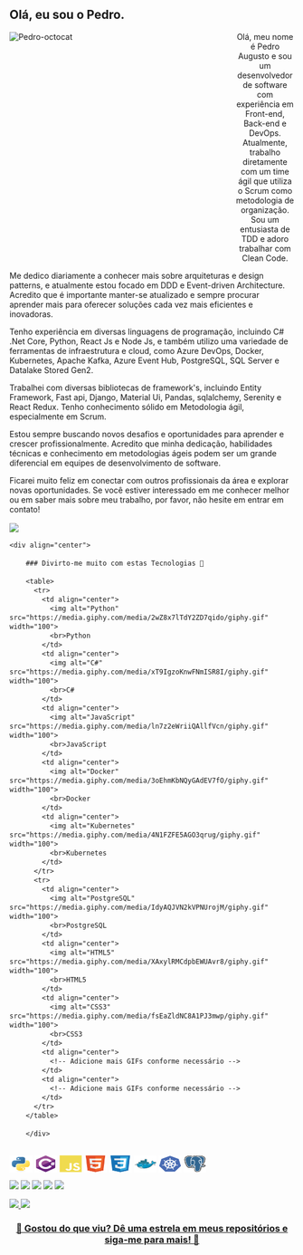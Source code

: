 ## Olá, eu sou o Pedro.
<div>
  <img align="left" alt="Pedro-octocat" height="400" width="400" src="https://octocat-generator-assets.githubusercontent.com/my-octocat-1631572653803.png"> 
  <p align="center">
    Olá, meu nome é Pedro Augusto e sou um desenvolvedor de software com experiência em Front-end, Back-end e DevOps. Atualmente, trabalho diretamente com um time ágil que utiliza o Scrum como metodologia de organização. Sou um entusiasta de TDD e adoro trabalhar com Clean Code.
  
  Me dedico diariamente a conhecer mais sobre arquiteturas e design patterns, e atualmente estou focado em DDD e Event-driven Architecture. Acredito que é importante manter-se atualizado e sempre procurar aprender mais para oferecer soluções cada vez mais eficientes e inovadoras.
  
  Tenho experiência em diversas linguagens de programação, incluindo C# .Net Core, Python, React Js e Node Js, e também utilizo uma variedade de ferramentas de infraestrutura e cloud, como Azure DevOps, Docker, Kubernetes, Apache Kafka, Azure Event Hub, PostgreSQL, SQL Server e Datalake Stored Gen2.
  
  Trabalhei com diversas bibliotecas de framework's, incluindo Entity Framework, Fast api, Django, Material Ui, Pandas, sqlalchemy, Serenity e React Redux. Tenho conhecimento sólido em Metodologia ágil, especialmente em Scrum.
  
  Estou sempre buscando novos desafios e oportunidades para aprender e crescer profissionalmente. Acredito que minha dedicação, habilidades técnicas e conhecimento em metodologias ágeis podem ser um grande diferencial em equipes de desenvolvimento de software.
  
  Ficarei muito feliz em conectar com outros profissionais da área e explorar novas oportunidades. Se você estiver interessado em me conhecer melhor ou em saber mais sobre meu trabalho, por favor, não hesite em entrar em contato!

  <!-- Adicionando um GIF de codificação -->
  <img align="center" src="https://media.giphy.com/media/13HgwGsXF0aiGY/giphy.gif" width="300">
  </p>

    <div align="center">

        ### Divirto-me muito com estas Tecnologias 🔧
        
        <table>
          <tr>
            <td align="center">
              <img alt="Python" src="https://media.giphy.com/media/2wZ8x7lTdY2ZD7qido/giphy.gif" width="100">
              <br>Python
            </td>
            <td align="center">
              <img alt="C#" src="https://media.giphy.com/media/xT9IgzoKnwFNmISR8I/giphy.gif" width="100">
              <br>C#
            </td>
            <td align="center">
              <img alt="JavaScript" src="https://media.giphy.com/media/ln7z2eWriiQAllfVcn/giphy.gif" width="100">
              <br>JavaScript
            </td>
            <td align="center">
              <img alt="Docker" src="https://media.giphy.com/media/3oEhmKbNQyGAdEV7fO/giphy.gif" width="100">
              <br>Docker
            </td>
            <td align="center">
              <img alt="Kubernetes" src="https://media.giphy.com/media/4N1FZFE5AGO3qrug/giphy.gif" width="100">
              <br>Kubernetes
            </td>
          </tr>
          <tr>
            <td align="center">
              <img alt="PostgreSQL" src="https://media.giphy.com/media/IdyAQJVN2kVPNUrojM/giphy.gif" width="100">
              <br>PostgreSQL
            </td>
            <td align="center">
              <img alt="HTML5" src="https://media.giphy.com/media/XAxylRMCdpbEWUAvr8/giphy.gif" width="100">
              <br>HTML5
            </td>
            <td align="center">
              <img alt="CSS3" src="https://media.giphy.com/media/fsEaZldNC8A1PJ3mwp/giphy.gif" width="100">
              <br>CSS3
            </td>
            <td align="center">
              <!-- Adicione mais GIFs conforme necessário -->
            </td>
            <td align="center">
              <!-- Adicione mais GIFs conforme necessário -->
            </td>
          </tr>
        </table>
        
        </div>


  <div>
    <div style="display: inline_block"><br>
      <img align="center" alt="Pedro-Python" height="30" width="40" src="https://raw.githubusercontent.com/devicons/devicon/master/icons/python/python-original.svg">
      <img align="center" alt="Pedro-C#" height="30" width="40" src="https://raw.githubusercontent.com/devicons/devicon/master/icons/csharp/csharp-original.svg">
      <img align="center" alt="Pedro-Js" height="30" width="40" src="https://raw.githubusercontent.com/devicons/devicon/master/icons/javascript/javascript-plain.svg">
      <img align="center" alt="Pedro-HTML" height="30" width="40" src="https://raw.githubusercontent.com/devicons/devicon/master/icons/html5/html5-original.svg">
      <img align="center" alt="Pedro-CSS" height="30" width="40" src="https://raw.githubusercontent.com/devicons/devicon/master/icons/css3/css3-original.svg">
      <img align="center" alt="Pedro-Docker" height="30" width="40" src="https://raw.githubusercontent.com/devicons/devicon/master/icons/docker/docker-original.svg">
      <img align="center" alt="Pedro-Kubernetes" height="30" width="40" src="https://raw.githubusercontent.com/devicons/devicon/master/icons/kubernetes/kubernetes-plain.svg">
      <img align="center" alt="Pedro-PostgreSQL" height="30" width="40" src="https://raw.githubusercontent.com/devicons/devicon/master/icons/postgresql/postgresql-original.svg">
    </div>
  </div>
</div>
<div>
  <p>
    
  </p>
  </div>
<div> 
  <a href="https://www.instagram.com/pedr0balhe/" target="_blank"><img src="https://img.shields.io/badge/-Instagram-%23E4405F?style=for-the-badge&logo=instagram&logoColor=white" target="_blank"></a>
 	<a href="https://www.twitch.tv/ellaotv" target="_blank"><img src="https://img.shields.io/badge/Twitch-9146FF?style=for-the-badge&logo=twitch&logoColor=white" target="_blank"></a>
 <a href="https://discord.gg/r9Te9e8a" target="_blank"><img src="https://img.shields.io/badge/Discord-7289DA?style=for-the-badge&logo=discord&logoColor=white" target="_blank"></a> 
  <a href = "mailto:prof.pedrobalhe@gmail.com"><img src="https://img.shields.io/badge/-Gmail-%23333?style=for-the-badge&logo=gmail&logoColor=white" target="_blank"></a>
  <a href="https://www.linkedin.com/in/pedrobalhe/" target="_blank"><img src="https://img.shields.io/badge/-LinkedIn-%230077B5?style=for-the-badge&logo=linkedin&logoColor=white" target="_blank"></a>
</div>

<div>
  <p>
    
  </p>
</div>
<div style="display: inline_block">
  <a href="https://github.com/pedro-canedo">
  <img height="200em" src="https://github-readme-stats.vercel.app/api?username=pedro-canedo&show_icons=true&theme=dark&include_all_commits=true&count_private=false"/>
  <img height="200em" src="https://github-readme-stats.vercel.app/api/top-langs/?username=pedro-canedo&layout=compact&langs_count=9&theme=dark"/>
</div>

<!-- Adicionando um CTA -->
<div align="center">
  <h3>🌟 Gostou do que viu? Dê uma estrela em meus repositórios e siga-me para mais! 🌟</h3>
</div>

<!-- Animação da cobra -->
<!--   ![Snake animation](https://github.com/pedro-canedo/pedro-canedo/blob/output/github-contribution-grid-snake.svg) -->
 
